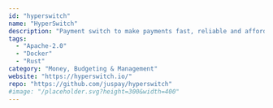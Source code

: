 ```yaml
---
id: "hyperswitch"
name: "HyperSwitch"
description: "Payment switch to make payments fast, reliable and affordable. Connect with multiple payment processors and route traffic effortlessly, all with a single API integration."
tags:
  - "Apache-2.0"
  - "Docker"
  - "Rust"
category: "Money, Budgeting & Management"
website: "https://hyperswitch.io/"
repo: "https://github.com/juspay/hyperswitch"
#image: "/placeholder.svg?height=300&width=400"
---
```



